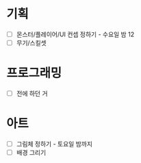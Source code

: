 # 기획
- [ ] 몬스터/플레이어/UI 컨셉 정하기 - 수요일 밤 12
- [ ] 무기/스킬셋
# 프로그래밍
- [ ] 전에 하던 거
# 아트
- [ ] 그림체 정하기 - 토요일 밤까지
- [ ] 배경 그리기